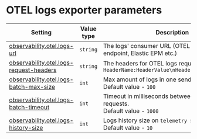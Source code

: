 # OTEL logs exporter parameters

<table><thead><tr><th width="239">Setting</th><th width="127">Value type</th><th>Description</th></tr></thead><tbody><tr><td><a href="../../../reference/settings/observability#observability.otel.logs-url">observability.otel.logs-url</a></td><td><code>string</code></td><td>The logs' consumer URL (OTEL collector receiver endpoint, Elastic EPM etc.)</td></tr><tr><td><a href="../../../reference/settings/observability#observability.otel.logs-request-headers">observability.otel.logs-request-headers</a></td><td><code>string</code></td><td>The headers for OTEL logs requests, formatted as <code>HeaderName:HeaderValue\nHeaderName:HeaderValue</code></td></tr><tr><td><a href="../../../reference/settings/observability#observability.otel.logs-batch-max-size">observability.otel.logs-batch-max-size</a></td><td><code>int</code></td><td>Max amount of logs in one send logs request.<br>Default value - <code>100</code></td></tr><tr><td><a href="../../../reference/settings/observability#observability.otel.logs-batch-timeout">observability.otel.logs-batch-timeout</a></td><td><code>int</code></td><td>Timeout in milliseconds between send logs requests.<br>Default value - <code>1000</code></td></tr><tr><td><a href="../../../reference/settings/observability#observability.otel.logs-history-size">observability.otel.logs-history-size</a></td><td><code>int</code></td><td>Logs history size on <code>telemetry $status</code> endpoint.<br>Default value - <code>10</code></td></tr></tbody></table>
